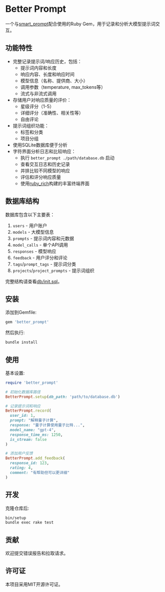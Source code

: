 # Better Prompt

一个与[smart_prompt](https://github.com/zhuangbiaowei/smart_prompt)配合使用的Ruby Gem，用于记录和分析大模型提示词交互。

## 功能特性

- 完整记录提示词/响应历史，包括：
  - 提示词内容和长度
  - 响应内容、长度和响应时间
  - 模型信息（名称、提供商、大小）
  - 调用参数（temperature, max_tokens等）
  - 流式与非流式调用
- 存储用户对响应质量的评价：
  - 星级评分（1-5）
  - 详细评分（准确性、相关性等）
  - 自由评论
- 提示词组织功能：
  - 标签和分类
  - 项目分组
- 使用SQLite数据库便于分析
- 字符界面分析日志和比较响应：
  - 执行 `better_prompt ./path/database.db` 启动
  - 查看交互日志和历史记录
  - 并排比较不同模型的响应
  - 评估和评分响应质量
  - 使用[ruby_rich](https://github.com/zhuangbiaowei/ruby_rich)构建的丰富终端界面

## 数据库结构

数据库包含以下主要表：

1. `users` - 用户账户
2. `models` - 大模型信息
3. `prompts` - 提示词内容和元数据
4. `model_calls` - 单个API调用
5. `responses` - 模型响应
6. `feedback` - 用户评分和评论
7. `tags`/`prompt_tags` - 提示词分类
8. `projects`/`project_prompts` - 提示词组织

完整结构请查看[db/init.sql](db/init.sql)。

## 安装

添加到Gemfile:

```ruby
gem 'better_prompt'
```

然后执行:

```bash
bundle install
```

## 使用

基本设置:

```ruby
require 'better_prompt'

# 初始化数据库路径
BetterPrompt.setup(db_path: 'path/to/database.db')

# 记录提示词和响应
BetterPrompt.record(
  user_id: 1,
  prompt: "解释量子计算",
  response: "量子计算使用量子比特...", 
  model_name: "gpt-4",
  response_time_ms: 1250,
  is_stream: false
)

# 添加用户反馈
BetterPrompt.add_feedback(
  response_id: 123,
  rating: 4,
  comment: "有帮助但可以更详细"
)
```

## 开发

克隆仓库后:

```bash
bin/setup
bundle exec rake test
```

## 贡献

欢迎提交错误报告和拉取请求。

## 许可证

本项目采用MIT开源许可证。